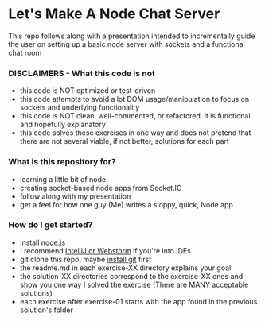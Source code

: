 # Let's Make A Node Chat Server #

This repo follows along with a presentation intended to incrementally guide the user on setting up a basic node server with sockets and a functional chat room


### DISCLAIMERS - What this code is not
* this code is NOT optimized or test-driven
* this code attempts to avoid a lot DOM usage/manipulation to focus on sockets and underlying functionality
* this code is NOT clean, well-commented, or refactored. it is functional and hopefully explanatory
* this code solves these exercises in one way and does not pretend that there are not several viable, if not better, solutions for each part


### What is this repository for?

* learning a little bit of node
* creating socket-based node apps from Socket.IO
* follow along with my presentation
* get a feel for how one guy (Me) writes a sloppy, quick, Node app

### How do I get started? ###

* install [node.js](http://nodejs.org/download/)
* I recommend [IntelliJ or Webstorm](https://www.jetbrains.com/webstorm/) if you're into IDEs
* git clone this repo, maybe [install git](http://git-scm.com) first
* the readme.md in each exercise-XX directory explains your goal
* the solution-XX directories correspond to the exercise-XX ones and show you one way I solved the exercise (There are MANY acceptable solutions)
* each exercise after exercise-01 starts with the app found in the previous solution's folder